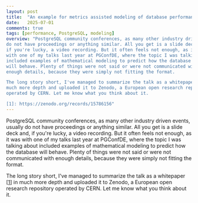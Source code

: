 ```yaml
---
layout: post
title:  "An example for metrics assisted modeling of database performance"
date:   2025-07-01
comments: true
tags: [performance, PostgreSQL, modeling]
overview: "PostgreSQL community conferences, as many other industry driven events, usually
do not have proceedings or anything similar. All you get is a slide deck and,
if you're lucky, a video recording. But it often feels not enough, as it was
with one of my talks last year at PGConfDE, where the topic I was talking about
included examples of mathematical modeling to predict how the database
will behave. Plenty of things were not said or were not communicated with
enough details, because they were simply not fitting the format.

The long story short, I've managed to summarize the talk as a whitepaper [1] in
much more depth and uploaded it to Zenodo, a European open research repository
operated by CERN. Let me know what you think about it.

[1]: https://zenodo.org/records/15786156"
---
```


PostgreSQL community conferences, as many other industry driven events, usually
do not have proceedings or anything similar. All you get is a slide deck and,
if you're lucky, a video recording. But it often feels not enough, as it was
with one of my talks last year at PGConfDE, where the topic I was talking about
included examples of mathematical modeling to predict how the database
will behave. Plenty of things were not said or were not communicated with
enough details, because they were simply not fitting the format.

The long story short, I've managed to summarize the talk as a whitepaper [[1]]
in much more depth and uploaded it to Zenodo, a European open research
repository operated by CERN. Let me know what you think about it.

[1]: https://zenodo.org/records/15786156
